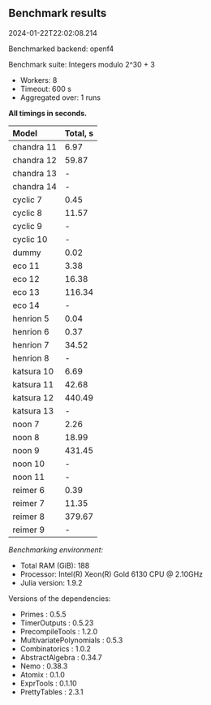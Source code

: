 ## Benchmark results

2024-01-22T22:02:08.214

Benchmarked backend: openf4

Benchmark suite: Integers modulo 2^30 + 3

- Workers: 8
- Timeout: 600 s
- Aggregated over: 1 runs

**All timings in seconds.**

|Model|Total, s|
|:----|---|
|chandra 11|6.97|
|chandra 12|59.87|
|chandra 13| - |
|chandra 14| - |
|cyclic 7|0.45|
|cyclic 8|11.57|
|cyclic 9| - |
|cyclic 10| - |
|dummy|0.02|
|eco 11|3.38|
|eco 12|16.38|
|eco 13|116.34|
|eco 14| - |
|henrion 5|0.04|
|henrion 6|0.37|
|henrion 7|34.52|
|henrion 8| - |
|katsura 10|6.69|
|katsura 11|42.68|
|katsura 12|440.49|
|katsura 13| - |
|noon 7|2.26|
|noon 8|18.99|
|noon 9|431.45|
|noon 10| - |
|noon 11| - |
|reimer 6|0.39|
|reimer 7|11.35|
|reimer 8|379.67|
|reimer 9| - |

*Benchmarking environment:*

* Total RAM (GiB): 188
* Processor: Intel(R) Xeon(R) Gold 6130 CPU @ 2.10GHz
* Julia version: 1.9.2

Versions of the dependencies:

* Primes : 0.5.5
* TimerOutputs : 0.5.23
* PrecompileTools : 1.2.0
* MultivariatePolynomials : 0.5.3
* Combinatorics : 1.0.2
* AbstractAlgebra : 0.34.7
* Nemo : 0.38.3
* Atomix : 0.1.0
* ExprTools : 0.1.10
* PrettyTables : 2.3.1
